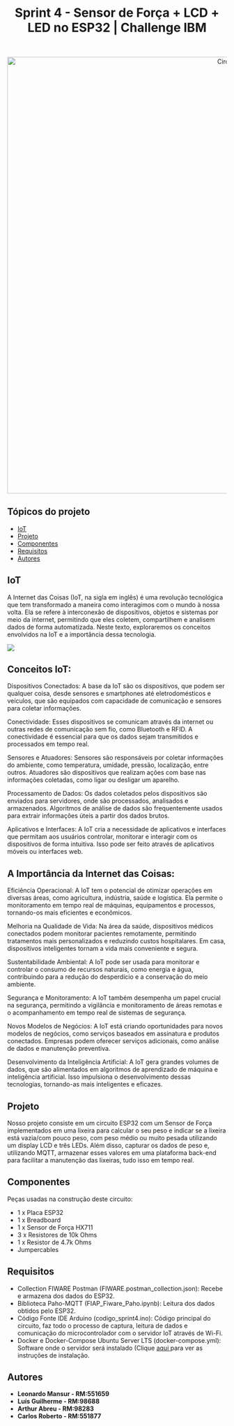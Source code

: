 <h1 align="center"> Sprint 4 - Sensor de Força + LCD + LED no ESP32 | Challenge IBM </h1> <br>
<p align="center">
  <a href="https://github.com/punk272/sprint4_grupo7_EDGE">
    <img alt="Circuito" title="ESP32HX711" src="https://i0.wp.com/randomnerdtutorials.com/wp-content/uploads/2022/03/ESP32-load-cell-HX711-amplifier.jpg?resize=1024%2C576&quality=100&strip=all&ssl=1" width="1000">
  </a>
</p>


## Tópicos do projeto

- [IoT](#iot)
- [Projeto](#projeto)
- [Componentes](#componentes)
- [Requisitos](#requisitos)
- [Autores](#autores)

## IoT

A Internet das Coisas (IoT, na sigla em inglês) é uma revolução tecnológica que tem transformado a maneira como interagimos com o mundo à nossa volta. Ela se refere à interconexão de dispositivos, objetos e sistemas por meio da internet, permitindo que eles coletem, compartilhem e analisem dados de forma automatizada. Neste texto, exploraremos os conceitos envolvidos na IoT e a importância dessa tecnologia.

<img src="https://blog.pix.com.br/wp-content/uploads/2020/04/original-9f74f5d4901a799779f531c1e84426ac.jpg">

<h2>Conceitos IoT:</h2>
Dispositivos Conectados: A base da IoT são os dispositivos, que podem ser qualquer coisa, desde sensores e smartphones até eletrodomésticos e veículos, que são equipados com capacidade de comunicação e sensores para coletar informações.

Conectividade: Esses dispositivos se comunicam através da internet ou outras redes de comunicação sem fio, como Bluetooth e RFID. A conectividade é essencial para que os dados sejam transmitidos e processados em tempo real.

Sensores e Atuadores: Sensores são responsáveis por coletar informações do ambiente, como temperatura, umidade, pressão, localização, entre outros. Atuadores são dispositivos que realizam ações com base nas informações coletadas, como ligar ou desligar um aparelho.

Processamento de Dados: Os dados coletados pelos dispositivos são enviados para servidores, onde são processados, analisados e armazenados. Algoritmos de análise de dados são frequentemente usados para extrair informações úteis a partir dos dados brutos.

Aplicativos e Interfaces: A IoT cria a necessidade de aplicativos e interfaces que permitam aos usuários controlar, monitorar e interagir com os dispositivos de forma intuitiva. Isso pode ser feito através de aplicativos móveis ou interfaces web.

<h2>A Importância da Internet das Coisas:</h2>
Eficiência Operacional: A IoT tem o potencial de otimizar operações em diversas áreas, como agricultura, indústria, saúde e logística. Ela permite o monitoramento em tempo real de máquinas, equipamentos e processos, tornando-os mais eficientes e econômicos.

Melhoria na Qualidade de Vida: Na área da saúde, dispositivos médicos conectados podem monitorar pacientes remotamente, permitindo tratamentos mais personalizados e reduzindo custos hospitalares. Em casa, dispositivos inteligentes tornam a vida mais conveniente e segura.

Sustentabilidade Ambiental: A IoT pode ser usada para monitorar e controlar o consumo de recursos naturais, como energia e água, contribuindo para a redução do desperdício e a conservação do meio ambiente.

Segurança e Monitoramento: A IoT também desempenha um papel crucial na segurança, permitindo a vigilância e monitoramento de áreas remotas e o acompanhamento em tempo real de sistemas de segurança.

Novos Modelos de Negócios: A IoT está criando oportunidades para novos modelos de negócios, como serviços baseados em assinatura e produtos conectados. Empresas podem oferecer serviços adicionais, como análise de dados e manutenção preventiva.

Desenvolvimento da Inteligência Artificial: A IoT gera grandes volumes de dados, que são alimentados em algoritmos de aprendizado de máquina e inteligência artificial. Isso impulsiona o desenvolvimento dessas tecnologias, tornando-as mais inteligentes e eficazes.

## Projeto

Nosso projeto consiste em um circuito ESP32 com um Sensor de Força implementados em uma lixeira para calcular o seu peso e indicar se a lixeira está vazia/com pouco peso, com peso médio ou muito pesada utilizando um display LCD e três LEDs.
Além disso, capturar os dados de peso e, utilizando MQTT, armazenar esses valores em uma plataforma back-end para facilitar a manutenção das lixeiras, tudo isso em tempo real.

## Componentes

Peças usadas na construção deste circuito:

* 1 x Placa ESP32
* 1 x Breadboard
* 1 x Sensor de Força HX711
* 3 x Resistores de 10k Ohms
* 1 x Resistor de 4.7k Ohms
* Jumpercables

## Requisitos

* Collection FIWARE Postman (FIWARE.postman_collection.json): Recebe e armazena dos dados do ESP32.
* Biblioteca Paho-MQTT (FIAP_Fiware_Paho.ipynb): Leitura dos dados obtidos pelo ESP32.
* Código Fonte IDE Arduino (codigo_sprint4.ino): Código principal do circuito, faz todo o processo de captura, leitura de dados e comunicação do microcontrolador com o servidor IoT através de Wi-Fi.
* Docker e Docker-Compose Ubuntu Server LTS (docker-compose.yml): Software onde o servidor será instalado (Clique <a href=https://docs.docker.com/engine/install/ubuntu/> aqui </a> para ver as instruções de instalação.

## Autores

- **Leonardo Mansur - RM:551659**
- **Luís Guilherme - RM:98688**
- **Arthur Abreu - RM:98283**
- **Carlos Roberto - RM:551877**
